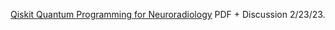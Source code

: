 [Qiskit Quantum Programming for Neuroradiology](https://www.chemicalqdevice.com/quantum-programming-for-neuroradiology) PDF + Discussion 2/23/23.
